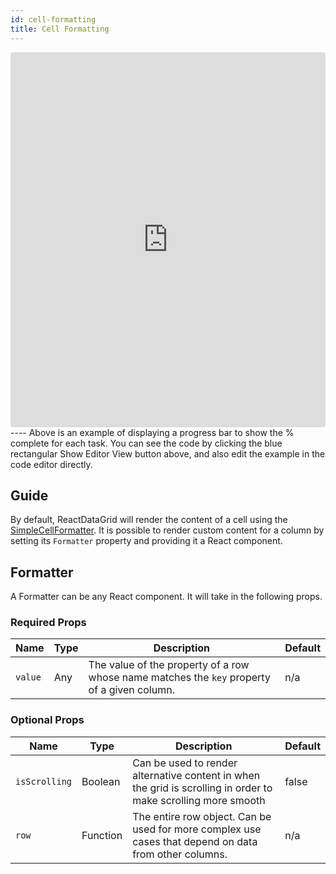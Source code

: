 ```yaml
---
id: cell-formatting
title: Cell Formatting
---
```

<iframe src="https://codesandbox.io/embed/18280n8r5q?autoresize=1&hidenavigation=1&view=preview" style="width:100%; height:600px; border:0; border-radius: 4px; " sandbox="allow-modals allow-forms allow-popups allow-scripts allow-same-origin"></iframe>
----
Above is an example of displaying a progress bar to show the % complete for each task. 
You can see the code by clicking the blue rectangular Show Editor View button above, and also edit the example in the code editor directly.

Guide
-----
By default, ReactDataGrid will render the content of a cell using the [SimpleCellFormatter](https://github.com/adazzle/react-data-grid/blob/master/packages/react-data-grid/src/formatters/SimpleCellFormatter.js). It is possible to render custom content for a column by setting its `Formatter` property and providing it a React component. 

## Formatter
A Formatter can be any React component. It will take in the following props. 

### Required Props
Name | Type | Description | Default
--------- | ---- | ----------- | ----------
`value`| Any | The value of the property of a row whose name matches the `key` property of a given column. | n/a

### Optional Props
Name | Type | Description | Default
--------- | ---- | ----------- | ----------
`isScrolling`| Boolean | Can be used to render alternative content in when the grid is scrolling in order to make scrolling more smooth | false
`row`| Function|  The entire row object. Can be used for more complex use cases that depend on data from other columns. | n/a
